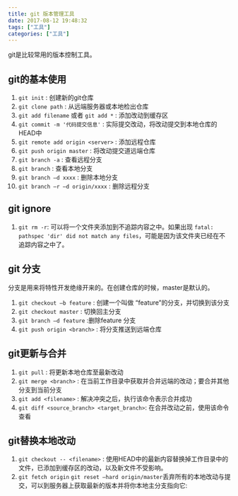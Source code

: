 ```yaml
---
title: git 版本管理工具
date: 2017-08-12 19:48:32
tags: ["工具"]
categories: ["工具"]
---
```

git是比较常用的版本控制工具。
## git的基本使用
1. `git init` : 创建新的git仓库
2. `git clone path` : 从远端服务器或本地检出仓库
3. `git add filename` 或者 `git add *` : 添加改动到缓存区
4. `git commit -m '代码提交信息'` :  实际提交改动，将改动提交到本地仓库的HEAD中
5. `git remote add origin <server>` : 添加远程仓库
6. `git push origin master` :  将改动提交道远端仓库
7. `git branch -a` : 查看远程分支
8. `git branch` : 查看本地分支
9. `git branch –d xxxx` : 删除本地分支
10. `git branch –r –d origin/xxxx` : 删除远程分支

## git ignore
1. `git rm -r`: 可以将一个文件夹添加到不追踪内容之中。如果出现 `fatal: pathspec 'dir' did not match any files`，可能是因为该文件夹已经在不追踪内容之中了。

## git 分支
分支是用来将特性开发绝缘开来的。在创建仓库的时候，master是默认的。
1. `git checkout –b feature` : 创建一个叫做 “feature”的分支，并切换到该分支
2. `git checkout master` : 切换回主分支
3. `git branch –d feature` :删除feature 分支
4. `git push origin <branch>` : 将分支推送到远端仓库

## git更新与合并
1. `git pull` : 将更新本地仓库至最新改动
2. `git merge <branch>` : 在当前工作目录中获取并合并远端的改动；要合并其他分支到当前分支
3. `git add <filename>` : 解决冲突之后，执行该命令表示合并成功
4. `git diff <source_branch> <target_branch>`: 在合并改动之前，使用该命令查看

## git替换本地改动
1. `git checkout -- <filename>` : 使用HEAD中的最新内容替换掉工作目录中的文件，已添加到缓存区的改动，以及新文件不受影响。
2. `git fetch origin`    `git reset –hard origin/master`丢弃所有的本地改动与提交，可以到服务器上获取最新的版本并将你本地主分支指向它: 

